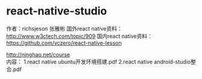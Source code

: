 # react-native-studio
作者：richsjeson  张雅彬
国外react native资料：http://www.w3ctech.com/topic/909
国内react native资料：https://github.com/vczero/react-native-lesson 

http://ninghao.net/course
</br>
内容：
1.react native ubuntu开发环境搭建.pdf
2.react native android-studio整合.pdf


